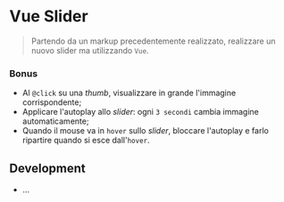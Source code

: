 Vue Slider
===
>Partendo da un markup precedentemente realizzato, realizzare un nuovo slider ma utilizzando `Vue`.
### Bonus
- Al `@click` su una *thumb*, visualizzare in grande l'immagine corrispondente;
- Applicare l'autoplay allo *slider*: ogni `3 secondi` cambia immagine automaticamente;
- Quando il mouse va in `hover` sullo *slider*, bloccare l'autoplay e farlo ripartire quando si esce dall'`hover`.
## Development
- ...
